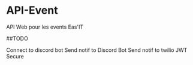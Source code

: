 # API-Event
API Web pour les events Eas'IT


##TODO

Connect to discord bot
Send notif to Discord Bot
Send notif to twilio
JWT Secure
